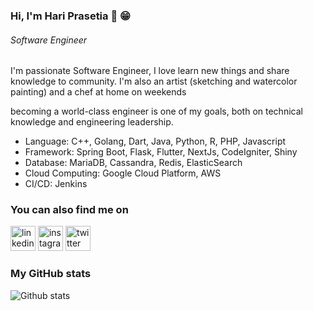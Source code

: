 ### Hi, I'm Hari Prasetia 👋 😁
###### *Software Engineer*

I'm passionate Software Engineer, I love learn new things and share knowledge to community. I'm also an artist (sketching and watercolor painting) and a chef at home on weekends 

becoming a world-class engineer is one of my goals, both on technical knowledge and engineering leadership.

* Language: C++, Golang, Dart, Java, Python, R, PHP, Javascript
* Framework: Spring Boot, Flask, Flutter, NextJs, CodeIgniter, Shiny
* Database: MariaDB, Cassandra, Redis, ElasticSearch
* Cloud Computing: Google Cloud Platform, AWS
* CI/CD: Jenkins

### You can also find me on
[<img src='https://cdn.jsdelivr.net/npm/simple-icons@3.0.1/icons/linkedin.svg' alt='linkedin' height='40'>](https://www.linkedin.com/in/hari-prasetia-813729153/) [<img src='https://cdn.jsdelivr.net/npm/simple-icons@3.0.1/icons/instagram.svg' alt='instagram' height='40'>](https://www.instagram.com/hariprstya/)  [<img src='https://cdn.jsdelivr.net/npm/simple-icons@3.0.1/icons/twitter.svg' alt='twitter' height='40'>](https://twitter.com/hariprasetia_)  
<!---
[<img src='https://cdn.jsdelivr.net/npm/simple-icons@3.0.1/icons/icloud.svg' alt='website' height='40'>](https://hariprasetia.github.io/) 
--->

### My GitHub stats
![Github stats](https://github-readme-stats.vercel.app/api?username=hariprasetia&show_icons=true)

<!---
- 🔭 I’m working as Software Engineer @ [Kisel Group] (http://kiselindonesia.com/)
- 🌱 I’m currently learning Flutter
- 👯 I’m looking to collaborate on ...
- 🤔 I’m looking for help with ...
- 💬 Ask me about ...
- 📫 Reach me: twitter [@hariprasetia_] (https://twitter.com/hariprasetia_)
- 😄 Pronouns: ...
- ⚡ Fun fact: ...
<!---
